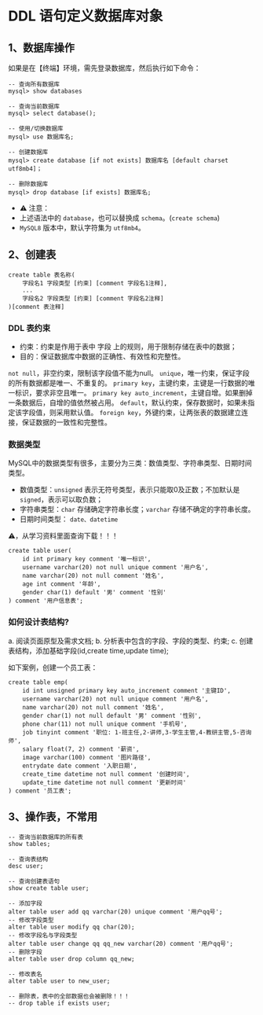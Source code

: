 # DDL 语句定义数据库对象

## 1、数据库操作

如果是在【终端】环境，需先登录数据库，然后执行如下命令：

```mysql
-- 查询所有数据库
mysql> show databases

-- 查询当前数据库
mysql> select database();

-- 使用/切换数据库
mysql> use 数据库名;

-- 创建数据库
mysql> create database [if not exists] 数据库名 [default charset utf8mb4]；

-- 删除数据库
mysql> drop database [if exists] 数据库名;
```

* ⚠️ 注意：
* 上述语法中的 `database`，也可以替换成 `schema`。(`create schema`)
* `MySQL8` 版本中，默认字符集为 `utf8mb4`。


## 2、创建表

```mysql
create table 表名称(
    字段名1 字段类型 [约束] [comment 字段名1注释],
    ...
    字段名2 字段类型 [约束] [comment 字段名2注释]
)[comment 表注释]
```

### DDL 表约束

* 约束：约束是作用于表中 字段 上的规则，用于限制存储在表中的数据；
* 目的：保证数据库中数据的正确性、有效性和完整性。

`not null`，非空约束，限制该字段值不能为null。
`unique`，唯一约束，保证字段的所有数据都是唯一、不重复的。
`primary key`，主键约束，主键是一行数据的唯一标识，要求非空且唯一。
`primary key auto_increment`，主键自增。如果删掉一条数据后，自增的值依然被占用。
`default`，默认约束，保存数据时，如果未指定该字段值，则采用默认值。
`foreign key`，外键约束，让两张表的数据建立连接，保证数据的一致性和完整性。

### 数据类型

MySQL中的数据类型有很多，主要分为三类：数值类型、字符串类型、日期时间类型。

* 数值类型：`unsigned` 表示无符号类型，表示只能取0及正数；不加默认是 `signed`，表示可以取负数；
* 字符串类型：`char` 存储确定字符串长度；`varchar` 存储不确定的字符串长度。
* 日期时间类型： `date、datetime`


⚠️，从学习资料里面查询下载！！！


```mysql
create table user(
    id int primary key comment '唯一标识',
    username varchar(20) not null unique comment '用户名',
    name varchar(20) not null comment '姓名',
    age int comment '年龄',
    gender char(1) default '男' comment '性别'
) comment '用户信息表';
```

### 如何设计表结构?
a. 阅读页面原型及需求文档;
b. 分析表中包含的字段、字段的类型、约束;
c. 创建表结构，添加基础字段(id,create time,update time);

如下案例，创建一个员工表：

```mysql
create table emp(
    id int unsigned primary key auto_increment comment '主键ID',
    username varchar(20) not null unique comment '用户名',
    name varchar(20) not null comment '姓名',
    gender char(1) not null default '男' comment '性别',
    phone char(11) not null unique comment '手机号',
    job tinyint comment '职位: 1-班主任,2-讲师,3-学生主管,4-教研主管,5-咨询师',
    salary float(7, 2) comment '薪资',
    image varchar(100) comment '图片路径',
    entrydate date comment '入职日期',
    create_time datetime not null comment '创建时间',
    update_time datetime not null comment '更新时间'
) comment '员工表';
```

## 3、操作表，不常用

```mysql
-- 查询当前数据库的所有表
show tables;

-- 查询表结构
desc user;

-- 查询创建表语句
show create table user;

-- 添加字段
alter table user add qq varchar(20) unique comment '用户qq号';
-- 修改字段类型
alter table user modify qq char(20);
-- 修改字段名与字段类型
alter table user change qq qq_new varchar(20) comment '用户qq号';
-- 删除字段
alter table user drop column qq_new;

-- 修改表名
alter table user to new_user;

-- 删除表，表中的全部数据也会被删除！！！
-- drop table if exists user;
```
